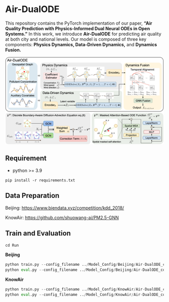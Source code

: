 # Air-DualODE

This repository contains the PyTorch implementation of our paper, **“Air Quality Prediction with Physics-Informed Dual Neural ODEs in Open Systems.”** In this work, we introduce **Air-DualODE** for predicting air quality at both city and national levels. Our model is composed of three key components: **Physics Dynamics, Data-Driven Dynamics,** and **Dynamics Fusion.**

![image-20250225200329134](./fig/Air-DualODE.png)

## Requirement

* python >= 3.9

```shell
pip install -r requirements.txt
```

## Data Preparation

Beijing: https://www.biendata.xyz/competition/kdd_2018/

KnowAir: https://github.com/shuowang-ai/PM2.5-GNN

## Train and Evaluation

```shell
cd Run
```

**Beijing**

```python
python train.py --config_filename ../Model_Config/Beijing/Air-DualODE_config.yaml --des 1
python eval.py --config_filename ../Model_Config/Beijing/Air-DualODE_config.yaml --des 1
```

**KnowAir**

```python
python train.py --config_filename ../Model_Config/KnowAir/Air-DualODE_config.yaml --des 1
python eval.py --config_filename ../Model_Config/KnowAir/Air-DualODE_config.yaml --des 1
```

